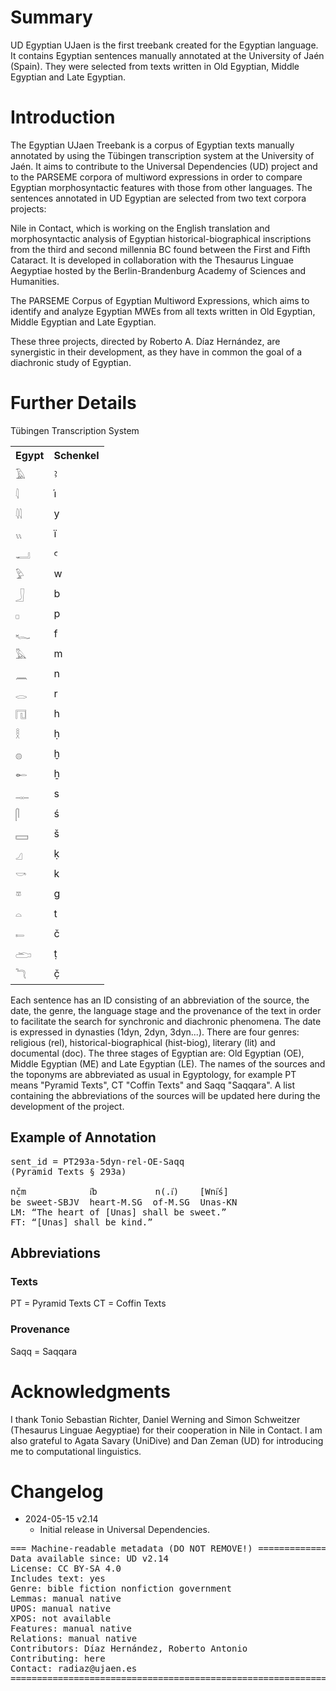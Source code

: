 # Summary

UD Egyptian UJaen is the first treebank created for the Egyptian language. It contains Egyptian sentences manually annotated at the University of Jaén (Spain). They were selected from texts written in Old Egyptian, Middle Egyptian and Late Egyptian.


# Introduction

The Egyptian UJaen Treebank is a corpus of Egyptian texts manually annotated by using the Tübingen transcription system at the University of Jaén. It aims to contribute to the Universal Dependencies (UD) project and to the PARSEME corpora of multiword expressions in order to compare Egyptian morphosyntactic features with those from other languages. The sentences annotated in UD Egyptian are selected from two text corpora projects:

Nile in Contact, which is working on the English translation and morphosyntactic analysis of Egyptian historical-biographical inscriptions from the third and second millennia BC found between the First and Fifth Cataract. It is developed in collaboration with the Thesaurus Linguae Aegyptiae hosted by the Berlin-Brandenburg Academy of Sciences and Humanities.

The PARSEME Corpus of Egyptian Multiword Expressions, which aims to identify and analyze Egyptian MWEs from all texts written in Old Egyptian, Middle Egyptian and Late Egyptian.

These three projects, directed by Roberto A. Díaz Hernández, are synergistic in their development, as they have in common the goal of a diachronic study of Egyptian.

# Further Details

Tübingen Transcription System

<table>
<tr><th>Egypt</th>	<th>Schenkel</th></tr>
<tr><td>𓄿</td>	<td>ꜣ</td></tr>
<tr><td>𓇋</td>	<td>i҆</td></tr>
<tr><td>𓇌</td>	<td>y</td></tr>
<tr><td>𓏭</td>	<td>ï</td></tr>
<tr><td>𓂝</td>	<td>ꜥ</td></tr>
<tr><td>𓅱</td>	<td>w</td></tr>
<tr><td>𓃀</td>	<td>b</td></tr>
<tr><td>𓊪</td>	<td>p</td></tr>
<tr><td>𓆑</td>	<td>f</td></tr>
<tr><td>𓅓</td>	<td>m</td></tr>
<tr><td>𓈖</td>	<td>n</td></tr>
<tr><td>𓂋</td>	<td>r</td></tr>
<tr><td>𓉔</td>	<td>h</td></tr>
<tr><td>𓎛</td>	<td>ḥ</td></tr>
<tr><td>𓐍</td>	<td>ḫ</td></tr>
<tr><td>𓄡</td>	<td>ẖ</td></tr>
<tr><td>𓊃</td>	<td>s</td></tr>
<tr><td>𓋴</td>	<td>ś</td></tr>
<tr><td>𓈙</td>	<td>š</td></tr>
<tr><td>𓈎</td>	<td>ḳ</td></tr>
<tr><td>𓎡</td>	<td>k</td></tr>
<tr><td>𓎼</td>	<td>g</td></tr>
<tr><td>𓏏</td>	<td>t</td></tr>
<tr><td>𓍿</td>	<td>č</td></tr>
<tr><td>𓂧</td>	<td>ṭ</td></tr>
<tr><td>𓆓</td>	<td>č̣</td></tr>
</table>

Each sentence has an ID consisting of an abbreviation of the source, the date, the genre, the language stage and the provenance of the text in order to facilitate the search for synchronic and diachronic phenomena. The date is expressed in dynasties (1dyn, 2dyn, 3dyn...). There are four genres: religious (rel), historical-biographical (hist-biog), literary (lit) and documental (doc). The three stages of Egyptian are: Old Egyptian (OE), Middle Egyptian (ME) and Late Egyptian (LE). The names of the sources and the toponyms are abbreviated as usual in Egyptology, for example PT means "Pyramid Texts", CT "Coffin Texts" and Saqq "Saqqara". A list containing the abbreviations of the sources will be updated here during the development of the project.


## Example of Annotation

<pre>
sent_id = PT293a-5dyn-rel-OE-Saqq
(Pyramid Texts § 293a)

nč̣m            i҆b           n(.i҆)    [Wni҆ś]
be sweet-SBJV  heart-M.SG  of-M.SG  Unas-KN
LM: “The heart of [Unas] shall be sweet.”
FT: “[Unas] shall be kind.”
</pre>


## Abbreviations

### Texts

PT = Pyramid Texts
CT = Coffin Texts

### Provenance

Saqq = Saqqara



# Acknowledgments

I thank Tonio Sebastian Richter, Daniel Werning and Simon Schweitzer (Thesaurus Linguae Aegyptiae) for their cooperation in Nile in Contact. I am also grateful to Agata Savary (UniDive) and Dan Zeman (UD) for introducing me to computational linguistics.


# Changelog

* 2024-05-15 v2.14
  * Initial release in Universal Dependencies.


<pre>
=== Machine-readable metadata (DO NOT REMOVE!) ================================
Data available since: UD v2.14
License: CC BY-SA 4.0
Includes text: yes
Genre: bible fiction nonfiction government
Lemmas: manual native
UPOS: manual native
XPOS: not available
Features: manual native
Relations: manual native
Contributors: Díaz Hernández, Roberto Antonio
Contributing: here
Contact: radiaz@ujaen.es
===============================================================================
</pre>
